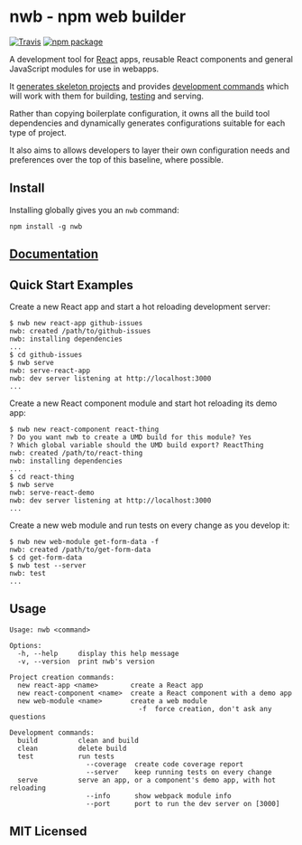 # nwb - npm web builder

[![Travis][build-badge]][build]
[![npm package][npm-badge]][npm]

A development tool for [React](https://facebook.github.io/react/) apps, reusable React components and general JavaScript modules for use in webapps.

It [generates skeleton projects](/docs/Commands.md#new---create-a-new-project) and provides [development commands](/docs/Commands.md#nwb-commands) which will work with them for building, [testing](/docs/Testing.md#testing) and serving.

Rather than copying boilerplate configuration, it owns all the build tool dependencies and dynamically generates configurations suitable for each type of project.

It also aims to allows developers to layer their own configuration needs and preferences over the top of this baseline, where possible.

## Install

Installing globally gives you an `nwb` command:

```
npm install -g nwb
```

## [Documentation](/docs/#table-of-contents)

## Quick Start Examples

Create a new React app and start a hot reloading development server:

```
$ nwb new react-app github-issues
nwb: created /path/to/github-issues
nwb: installing dependencies
...
$ cd github-issues
$ nwb serve
nwb: serve-react-app
nwb: dev server listening at http://localhost:3000
...
```

Create a new React component module and start hot reloading its demo app:

```
$ nwb new react-component react-thing
? Do you want nwb to create a UMD build for this module? Yes
? Which global variable should the UMD build export? ReactThing
nwb: created /path/to/react-thing
nwb: installing dependencies
...
$ cd react-thing
$ nwb serve
nwb: serve-react-demo
nwb: dev server listening at http://localhost:3000
...
```

Create a new web module and run tests on every change as you develop it:

```
$ nwb new web-module get-form-data -f
nwb: created /path/to/get-form-data
$ cd get-form-data
$ nwb test --server
nwb: test
...
```

## Usage

```
Usage: nwb <command>

Options:
  -h, --help     display this help message
  -v, --version  print nwb's version

Project creation commands:
  new react-app <name>        create a React app
  new react-component <name>  create a React component with a demo app
  new web-module <name>       create a web module
                                -f  force creation, don't ask any questions

Development commands:
  build          clean and build
  clean          delete build
  test           run tests
                   --coverage  create code coverage report
                   --server    keep running tests on every change
  serve          serve an app, or a component's demo app, with hot reloading
                   --info      show webpack module info
                   --port      port to run the dev server on [3000]
```

## MIT Licensed

[build-badge]: https://img.shields.io/travis/insin/nwb/master.svg?style=flat-square
[build]: https://travis-ci.org/insin/nwb

[npm-badge]: https://img.shields.io/npm/v/nwb.svg?style=flat-square
[npm]: https://www.npmjs.org/package/nwb

